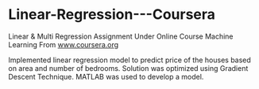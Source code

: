 # Linear-Regression---Coursera
Linear &amp; Multi Regression Assignment Under Online Course Machine Learning From www.coursera.org

Implemented linear regression model to predict price of the houses based on 
area and number of bedrooms. 
Solution was optimized using Gradient Descent Technique. 
MATLAB was used to develop a model.
